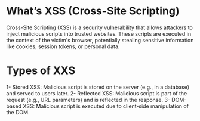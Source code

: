 # What’s XSS (Cross-Site Scripting)

Cross-Site Scripting (XSS) is a security vulnerability that allows attackers to inject malicious scripts into trusted websites. 
These scripts are executed in the context of the victim's browser, potentially stealing sensitive information like cookies, session tokens, or personal data.

# Types of XXS

1- Stored XSS: Malicious script is stored on the server (e.g., in a database) and served to users later.
2- Reflected XSS: Malicious script is part of the request (e.g., URL parameters) and is reflected in the response.
3- DOM-based XSS: Malicious script is executed due to client-side manipulation of the DOM.
